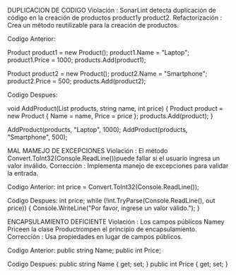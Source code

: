 DUPLICACION DE CODIGO
Violación : SonarLint detecta duplicación de código en la creación de productos product1y product2.
Refactorización : Crea un método reutilizable para la creación de productos.

Codigo Anterior:

Product product1 = new Product();
product1.Name = "Laptop";
product1.Price = 1000;
products.Add(product1);

Product product2 = new Product();
product2.Name = "Smartphone";
product2.Price = 500;
products.Add(product2);

Codigo Despues:

void AddProduct(List<Product> products, string name, int price)
{
    Product product = new Product { Name = name, Price = price };
    products.Add(product);
}

AddProduct(products, "Laptop", 1000);
AddProduct(products, "Smartphone", 500);

MAL MAMEJO DE EXCEPCIONES
Violación : El método Convert.ToInt32(Console.ReadLine())puede fallar si el usuario ingresa un valor inválido.
Corrección : Implementa manejo de excepciones para validar la entrada.

Codigo Anterior:
int price = Convert.ToInt32(Console.ReadLine());

Codigo Despues:
int price;
while (!int.TryParse(Console.ReadLine(), out price))
{
    Console.WriteLine("Por favor, ingrese un valor válido.");
}

ENCAPSULAMIENTO DEFICIENTE 
Violación : Los campos públicos Namey Priceen la clase Productrompen el principio de encapsulamiento.
Corrección : Usa propiedades en lugar de campos públicos.

Codigo Anterior:
public string Name;
public int Price;

Codigo Despues:
public string Name { get; set; }
public int Price { get; set; }
